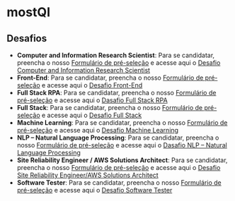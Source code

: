 # mostQI

## Desafios

- **Computer and Information Research Scientist**: Para se candidatar, preencha o nosso [Formulário de pré-seleção](https://forms.gle/C54GtVs95hTv1mZU9) e acesse aqui o [Desafio Computer and Information Research Scientist](https://github.com/mostqi/desafios-analytical)
- **Front-End**: Para se candidatar, preencha o nosso [Formulário de pré-seleção](https://forms.gle/aQmLYRyXa4NPJBFA8) e acesse aqui o [Desafio Front-End](https://github.com/mostqi/desafios-frontend)  
- **Full Stack RPA**: Para se candidatar, preencha o nosso [Formulário de pré-seleção](https://forms.gle/uEwouDrgVRRfZy9y8) e acesse aqui o [Dasafio Full Stack RPA](https://github.com/mostqi/desafios-fullstack-rpa)
- **Full Stack**: Para se candidatar, preencha o nosso [Formulário de pré-seleção](https://forms.gle/JDGMRyKXoyv2w4pNA) e acesse aqui o [Desafio Full Stack](https://github.com/mostqi/desafios-fullstack) 
- **Machine Learning**: Para se candidatar, preencha o nosso [Formulário de pré-seleção](https://forms.gle/Hp3Rf1JLrVxZLW2L7) e acesse aqui o [Desafio Machine Learning](https://github.com/mostqi/desafios-ml)
- **NLP – Natural Language Processing**: Para se candidatar, preencha o nosso [Formulário de pré-seleção](https://forms.gle/9ykgLgK7BtkNHmyJ6) e acesse aqui o [Dasafio NLP – Natural Language Processing](https://github.com/mostqi/desafios-nlp)
- **Site Reliability Engineer / AWS Solutions Architect**: Para se candidatar, preencha o nosso [Formulário de pré-seleção](https://forms.gle/Nw8jVJUZY5kiRRKF7) e acesse aqui o [Desafio Site Reliability Engineer/AWS Solutions Architect](https://github.com/mostqi/desafios-infra)
- **Software Tester**: Para se candidatar, preencha o nosso [Formulário de pré-seleção](https://forms.gle/s8V6C31CDxZSaeX78) e acesse aqui o [Desafio Software Tester](https://github.com/mostqi/desafios-testes)

